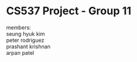 # CS537 Project - Group 11  
members:  
seung hyuk kim  
peter rodriguez  
prashant krishnan  
arpan patel  

